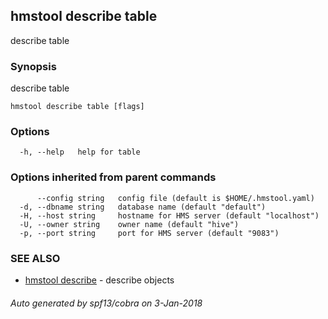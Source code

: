 ## hmstool describe table

describe table

### Synopsis

describe table

```
hmstool describe table [flags]
```

### Options

```
  -h, --help   help for table
```

### Options inherited from parent commands

```
      --config string   config file (default is $HOME/.hmstool.yaml)
  -d, --dbname string   database name (default "default")
  -H, --host string     hostname for HMS server (default "localhost")
  -U, --owner string    owner name (default "hive")
  -p, --port string     port for HMS server (default "9083")
```

### SEE ALSO

* [hmstool describe](hmstool_describe.md)	 - describe objects

###### Auto generated by spf13/cobra on 3-Jan-2018
